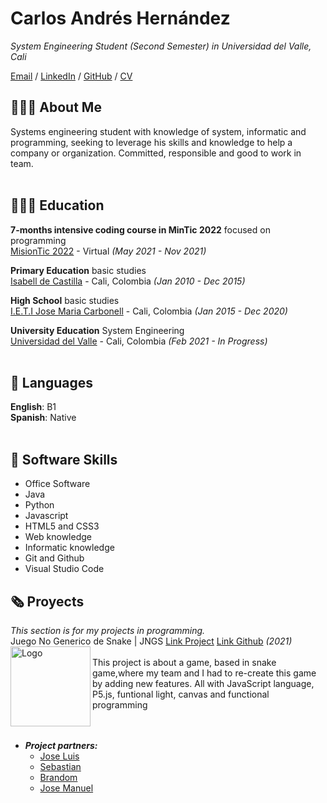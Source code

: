 # Carlos Andrés Hernández

_System Engineering Student  (Second Semester) in Universidad del Valle, Cali_ <br>

[Email](mailto:carlosheragu2003@gmail.com.com)  / [LinkedIn](www.linkedin.com/in/CarlosHerAgu) / [GitHub](https://github.com/Carlosher007) / [CV](https://github.com/Carlosher007/Carlosher007/blob/gh-pages/CV%20English.pdf)

## 👩🏼‍💻 About Me
Systems engineering student with knowledge of system, informatic and programming, seeking to leverage his skills and knowledge to help a company or organization. Committed, responsible and good to work in team.
<br><br>

## 👩🏼‍🎓 Education

**7-months intensive coding course in MinTic 2022** focused on programming<br>
[MisionTic 2022](https://www.misiontic2022.gov.co/portal/) - Virtual _(May 2021 - Nov 2021)_ <br>

**Primary Education** basic studies<br>
[Isabell de Castilla](https://carbonellcali.com/isabel.php) - Cali, Colombia _(Jan 2010 - Dec 2015)_ <br>

**High School** basic studies<br>
[I.E.T.I Jose Maria Carbonell](https://carbonellcali.com/) - Cali, Colombia _(Jan 2015 - Dec 2020)_ <br>

**University Education** System Engineering<br>
[Universidad del Valle](https://www.univalle.edu.co/) - Cali, Colombia _(Feb 2021 - In Progress)_ 
<br><br>

## 💬 Languages

**English**: B1 <br>
**Spanish**: Native
<br><br>


## 📌 Software Skills

  - Office Software
  - Java
  - Python
  - Javascript
  - HTML5 and CSS3 
  - Web knowledge
  - Informatic knowledge
  - Git and Github
  - Visual Studio Code

## 🗞 Proyects

_This section is for my projects in programming._
<br>
Juego No Generico de Snake | JNGS  [Link Project](https://jngds-1.josemanuelp2005.repl.co/) [Link Github](https://github.com/Br4z/JNGDS)  _(2021)_ <br>
<img align="left" alt="Logo" src="https://i.imgur.com/q4hmT9B.png" height="128"><br>
This project is about a game, based in snake game,where my team and I had to re-create this game by adding new features. All with JavaScript language, P5.js, funtional light, canvas and functional programming
<br><br><br>
- **_Project partners:_**
  - [Jose Luis](https://github.com/TheCryss)
  - [Sebastian](https://github.com/Seb0927)
  - [Brandom](https://github.com/Br4z)
  - [Jose Manuel](https://github.com/JoseManuel2005)
<br><br>

